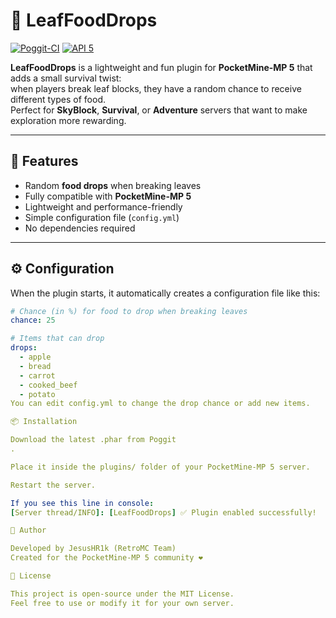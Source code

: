 # 🍃 LeafFoodDrops

[![Poggit-CI](https://poggit.pmmp.io/shield.state/LeafFoodDrops)](https://poggit.pmmp.io/p/LeafFoodDrops)
[![API 5](https://img.shields.io/badge/PocketMine--MP-API%205.x-green)](#)

**LeafFoodDrops** is a lightweight and fun plugin for **PocketMine-MP 5** that adds a small survival twist:  
when players break leaf blocks, they have a random chance to receive different types of food.  
Perfect for **SkyBlock**, **Survival**, or **Adventure** servers that want to make exploration more rewarding.

---

## 🌱 Features
- Random **food drops** when breaking leaves  
- Fully compatible with **PocketMine-MP 5**  
- Lightweight and performance-friendly  
- Simple configuration file (`config.yml`)  
- No dependencies required  

---

## ⚙️ Configuration
When the plugin starts, it automatically creates a configuration file like this:

```yaml
# Chance (in %) for food to drop when breaking leaves
chance: 25

# Items that can drop
drops:
  - apple
  - bread
  - carrot
  - cooked_beef
  - potato
You can edit config.yml to change the drop chance or add new items.

📦 Installation

Download the latest .phar from Poggit
.

Place it inside the plugins/ folder of your PocketMine-MP 5 server.

Restart the server.

If you see this line in console:
[Server thread/INFO]: [LeafFoodDrops] ✅ Plugin enabled successfully!

🧠 Author

Developed by JesusHR1k (RetroMC Team)
Created for the PocketMine-MP 5 community ❤️

🧾 License

This project is open-source under the MIT License.
Feel free to use or modify it for your own server.
